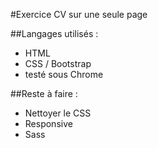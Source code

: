 #Exercice CV sur une seule page

##Langages utilisés :
* HTML
* CSS / Bootstrap
* testé sous Chrome

##Reste à faire :
* Nettoyer le CSS
* Responsive
* Sass
